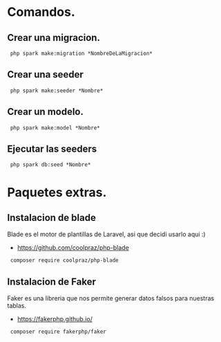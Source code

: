 # Comandos.

## Crear una migracion.

```
 php spark make:migration *NombreDeLaMigracion*
```

## Crear una seeder

```
 php spark make:seeder *Nombre*
```

## Crear un modelo.

```
 php spark make:model *Nombre*
```

## Ejecutar las seeders

```
 php spark db:seed *Nombre*
```

# Paquetes extras.

## Instalacion de blade

Blade es el motor de plantillas de Laravel, asi que decidi usarlo aqui :)

- https://github.com/coolpraz/php-blade

```
 composer require coolpraz/php-blade
```

## Instalacion de Faker

Faker es una libreria que nos permite generar datos falsos para nuestras tablas.

- https://fakerphp.github.io/

```
 composer require fakerphp/faker
```
